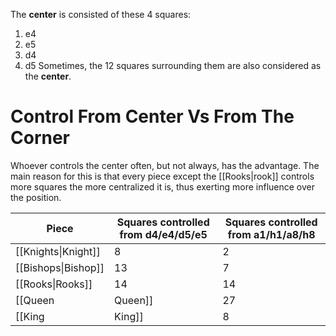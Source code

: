 The **center** is consisted of these 4 squares:
1. e4
2. e5
3. d4
4. d5
Sometimes, the 12 squares surrounding them are also considered as the **center**.
# Control From Center Vs From The Corner
Whoever controls the center often, but not always, has the advantage. The main reason for this is that every piece except the [[Rooks|rook]] controls more squares the more centralized it is, thus exerting more influence over the position.

| Piece | Squares controlled from d4/e4/d5/e5 | Squares controlled from a1/h1/a8/h8 |
| ---- | ---- | ---- |
| [[Knights\|Knight]] | 8 | 2 |
| [[Bishops\|Bishop]] | 13 | 7 |
| [[Rooks\|Rooks]] | 14 | 14 |
| [[Queen|Queen]] | 27 | 21 |
| [[King|King]] | 8 | 3 |